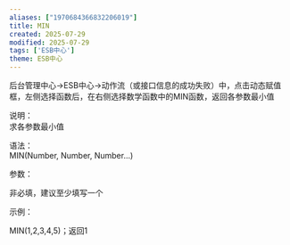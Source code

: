 ```yaml
---
aliases: ["1970684366832206019"]
title: MIN
created: 2025-07-29
modified: 2025-07-29
tags: ['ESB中心']
theme: ESB中心
---
```


后台管理中心->ESB中心->动作流（或接口信息的成功失败）中，点击动态赋值框，左侧选择函数后，在右侧选择数学函数中的MIN函数，返回各参数最小值

说明：  
求各参数最小值

语法：  
MIN(Number, Number, Number...)  

参数：

非必填，建议至少填写一个

示例：

MIN(1,2,3,4,5)；返回1